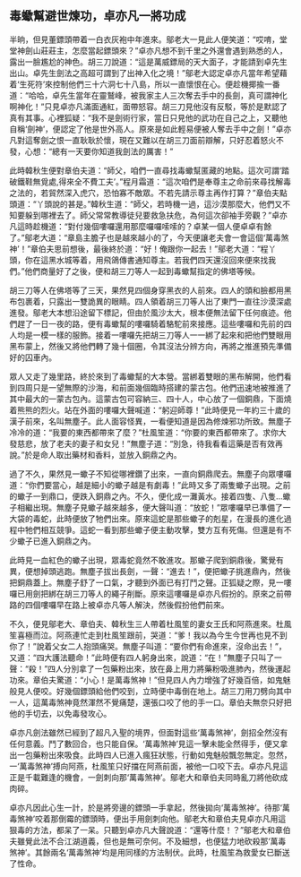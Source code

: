 毒蠍幫避世煉功，卓亦凡一將功成
------------------------------

半晌，但見董鏢頭帶着一白衣灰袍中年進來。鄔老大一見此人便笑道：“哎唷，堂堂神劍山莊莊主，怎麼當起鏢頭來？”卓亦凡想不到千里之外還會遇到熟悉的人，露出一臉尷尬的神色。胡三刀說道：“這是萬威鏢局的天大面子，才能請到卓先生出山。卓先生劍法之高超可謂到了出神入化之境！”鄔老大認定卓亦凡當年希望藉着‘生死符’來控制他們三十六洞七十八島，所以一直懷恨在心。便趁機揶揄一番道：“哈哈，卓先生當年在靈鷲峰，被我家主人三次奪去手中的長劍，真可謂神化啊神化！”只見卓亦凡滿面通紅，面帶怒容。胡三刀見他沒有反駁，等於是默認了真有其事。心裡狐疑：“我不是劍術行家，當日只見他的武功在自己之上，又聽他自稱‘劍神’，便認定了他是世外高人。原來是如此輕易便被人奪去手中之劍！”卓亦凡對這奪劍之恨一直耿耿於懷，現在又難以在胡三刀面前辯解，只好忍着怒火不發，心想：“總有一天要你知道我劍法的厲害！”

此時韓秋生便對章伯夫道：“師父，咱們一直尋找毒蠍幫匿藏的地點。這次可謂‘踏破鐵鞋無覓處,得來全不費工夫’。”程月霜道：“這次咱們是奉尊主之命前來尋找解毒之法的，若貿然深入虎穴，恐怕寡不敵眾。不若先請示尊主再作打算？”章伯夫點頭道：“丫頭說的甚是。”韓秋生道：“師父，若時機一過，這沙漠那麼大，他們又不知要躲到哪裡去了。師父常常教導徒兒要救急扶危，為何這次卻袖手旁觀？”卓亦凡這時趁機道：“對付幾個嘍囉還用那麼囉囉嗦嗦的？卓某一個人便卓卓有餘了。”鄔老大道：“章島主膽子也是越來越小的了，今天便讓老夫會一會這個‘萬毒煞神’！”章伯夫思前想後，最後終於道：“好！俺跟你一起去！”鄔老大道：“程丫頭，你在這黑水城等着，用飛鴿傳書通知尊主。若我們四天還沒回來便來找我們。”他們商量好了之後，便和胡三刀等人一起到毒蠍幫指定的佛塔等候。

胡三刀等人在佛塔等了三天，果然見四個身穿黑衣的人前來。四人的頭和臉都用黑布包裹着，只露出一雙詭異的眼睛。四人領着胡三刀等人出了東門一直往沙漠深處進發。鄔老大本想沿途留下標記，但由於風沙太大，根本便無法留下任何痕迹。他們趕了一日一夜的路，便有毒蠍幫的嘍囉騎着駱駝前來接應。這些嘍囉和先前的四人均是一模一樣的服飾。接着一嘍囉先把胡三刀等人一一綁了起來和把他們雙眼用黑布蒙上，然後又將他們轉了幾十個圈，令其沒法分辨方向，再將之推進預先準備好的囚車內。

眾人又走了幾里路，終於來到了毒蠍幫的大本營。當綁着雙眼的黑布解開，他們看到四周只是一望無際的沙海，和前面幾個臨時搭建的蒙古包。他們迅速地被推進了其中最大的一蒙古包內。這蒙古包可容納三、四十人，中心放了一個銅鼎，下面燒着熊熊的烈火。站在外面的嘍囉大聲喊道：“躬迎師尊！”此時便見一年約三十歲的漢子前來，名叫無塵子。此人面容怪異，一看便知道是因為修煉邪功所致。無塵子冷冷的道：“我要的東西都帶來了麼？”杜風笙道：“你要的東西都帶來了。求你大發慈悲，放了老夫的妻子和女兒！”無塵子道：“別急，待我看看這藥是否有效再說。”於是命人取出藥材和香料，並放入銅鼎之內。

過了不久，果然見一蠍子不知從哪裡鑽了出來，一直向銅鼎爬去。無塵子向眾嘍囉道：“你們要當心，越是細小的蠍子越是有劇毒！”此時又多了兩隻蠍子出現。之前的蠍子一到鼎口，便跌入銅鼎之內。不久，便化成一灘黃水。接着四隻、八隻...蠍子相繼出現。無塵子見蠍子越來越多，便大聲叫道：“放蛇！”眾嘍囉早已準備了一大袋的毒蛇，此時便放了牠們出來。原來這蛇是那些蠍子的剋星，在漫長的進化過程中牠們相互競爭。這蛇一看到那些蠍子便主動攻擊，雙方互有死傷。但還是有不少蠍子已進入銅鼎之內。

此時見一血紅色的蠍子出現，眾毒蛇竟然不敢進攻。那蠍子爬到銅鼎後，驚覺有異，便想掉頭逃跑。無塵子拔出長劍，一聲：“進去！”，便把蠍子挑進鼎內，然後把銅鼎蓋上。無塵子舒了一口氣，才聽到外面已有打鬥之聲。正狐疑之際，見一嘍囉已用劍把綁在胡三刀等人的繩子削斷。原來這嘍囉是卓亦凡假扮的。原來之前帶路的四個嘍囉早在路上被卓亦凡等人解決，然後假扮他們前來。

不久，便見鄔老大、章伯夫、韓秋生三人帶着杜風笙的妻女王氏和阿燕進來。杜風笙喜極而泣。阿燕連忙走到杜風笙跟前，哭道：“爹！我以為今生今世再也見不到你了！”說着父女二人抱頭痛哭。無塵子叫道：“要你們有命進來，沒命出去！”，又道：“四大護法聽命！”此時便有四人躬身出來，說道：“在！”無塵子只叫了一聲：“殺！”四人分別拿了一包藥粉出來，放在鼻上用力將藥粉吸進肺內，然後運起功來。章伯夫驚道：“小心！是萬毒煞神！”但見四人內力增強了好幾百倍，如鬼魅般見人便咬。好幾個鏢頭給他們咬到，立時便中毒倒在地上。胡三刀用刀劈向其中一人，這萬毒煞神竟然渾然不覺痛楚，還張口咬了他的手一口。章伯夫無奈只好把他的手切去，以免毒發攻心。

卓亦凡劍法雖然已經到了超凡入聖的境界，但面對這些‘萬毒煞神’，劍招全然沒有任何意義。鬥了數回合，也只能自保。‘萬毒煞神’見這一擊未能全然得手，便又拿出一包藥粉出來吸食。此時四人已進入瘋狂狀態，行動如鬼魅般飄忽無定。忽然，一‘萬毒煞神’搏向阿燕，杜風笙只好擋在阿燕前面，被他一口咬下去。卓亦凡見這正是千載難逢的機會，一劍刺向那‘萬毒煞神’。鄔老大和章伯夫同時亂刀將他砍成肉碎。

卓亦凡因此心生一計，於是將旁邊的鏢頭一手拿起，然後拋向‘萬毒煞神’。待那‘萬毒煞神’咬着那倒霉的鏢頭時，便出手用劍刺向他。鄔老大和章伯夫見卓亦凡用這狠毒的方法，都呆了一呆。只聽到卓亦凡大聲說道：“還等什麼！？”鄔老大和章伯夫雖覺此法不合江湖道義，但也是無可奈何。不及細想，也便猛力地砍殺那‘萬毒煞神’。其餘兩名‘萬毒煞神’均是用同樣的方法制伏。此時，杜風笙為救愛女已斷送了性命。
